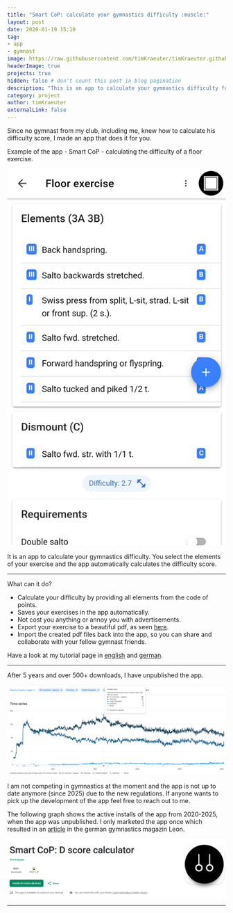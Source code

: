 ```yaml
---
title: "Smart CoP: calculate your gymnastics difficulty :muscle:"
layout: post
date: 2020-01-19 15:10
tag:
- app
- gymnast
image: https://raw.githubusercontent.com/timKraeuter/timKraeuter.github.io/master/assets/images/autoD_icon_dark.png
headerImage: true
projects: true
hidden: false # don't count this post in blog pagination
description: "This is an app to calculate your gymnastics difficulty for all the gymnasts out there."
category: project
author: timKraeuter
externalLink: false
---
```


Since no gymnast from my club, including me, knew how to calculate his difficulty score, I made an app that does it for you.

Example of the app - Smart CoP - calculating the difficulty of a floor exercise.

![Screenshot](https://raw.githubusercontent.com/timKraeuter/timKraeuter.github.io/master/assets/images/screenshot.jpg)

It is an app to calculate your gymnastics difficulty. You select the elements of your exercise and the app automatically calculates the difficulty score.


---

What can it do?

- Calculate your difficulty by providing all elements from the code of points.
- Saves your exercises in the app automatically.
- Not cost you anything or annoy you with advertisements.
- Export your exercise to a beautiful pdf, as seen [here](https://drive.google.com/open?id=1vzjhyJnCMgtyz4uOayX06g2zH5qw2dRP).
- Import the created pdf files back into the app, so you can share and collaborate with your fellow gymnast friends.

Have a look at my tutorial page in [english](https://timkraeuter.github.io/SmartCoP-tutorial-en/) and [german](https://timkraeuter.github.io/SmartCoP-tutorial-de/).

---

After 5 years and over 500+ downloads, I have unpublished the app.

![Overview of the App showing downloads](https://raw.githubusercontent.com/timKraeuter/timKraeuter.github.io/master/assets/images/smartCoP/installs.png)

I am not competing in gymnastics at the moment and the app is not up to date anymore (since 2025) due to the new regulations.
If anyone wants to pick up the development of the app feel free to reach out to me.

The following graph shows the active installs of the app from 2020-2025, when the app was unpublished.
I only marketed the app once which resulted in an [article](https://raw.githubusercontent.com/timKraeuter/timKraeuter.github.io/master/assets/images/smartCoP/LEON_article.pdf) in the german gymnastics magazin Leon.

![History of the install base across the last 5 years.](https://raw.githubusercontent.com/timKraeuter/timKraeuter.github.io/master/assets/images/smartCoP/playStore.png)

---
